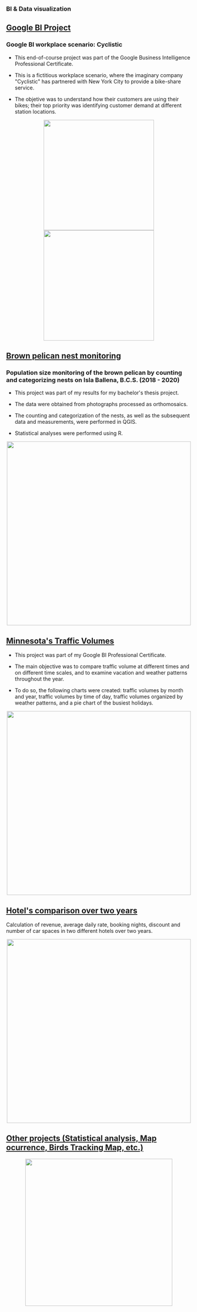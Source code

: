 ### BI & Data visualization

## [Google BI Project](https://public.tableau.com/app/profile/rams.s.p.rez/viz/CyclisticProject_16922197668730/Cyclistic)

### Google BI workplace scenario: Cyclistic

- This end-of-course project was part of the Google Business Intelligence Professional Certificate.

- This is a fictitious workplace scenario, where the imaginary company "Cyclistic" has partnered with New York City to provide a bike-share service. 

- The objetive was to understand how their customers are using their bikes; their top priority was identifying customer demand at different station locations.

<div align='center'>
<img src="https://raw.githubusercontent.com/ra-mss/portfolio/main/Cyc_1.png" width="300" height="auto"><img src="https://raw.githubusercontent.com/ra-mss/portfolio/main/Cyc_2.png" width="300" height="auto">
</div>

## [Brown pelican nest monitoring](https://github.com/ra-mss/Power-BI-Projects/blob/main/ISLABALLENA.pdf)

### Population size monitoring of the brown pelican by counting and categorizing nests on Isla Ballena, B.C.S. (2018 - 2020)

- This project was part of my results for my bachelor's thesis project.

- The data were obtained from photographs processed as orthomosaics. 

- The counting and categorization of the nests, as well as the subsequent data and measurements, were performed in QGIS.

- Statistical analyses were performed using R.

<div align='center'>
<img src="https://raw.githubusercontent.com/ra-mss/portfolio/main/IB.png" width="500" height="auto">
</div>

## [Minnesota's Traffic Volumes](https://public.tableau.com/app/profile/rams.s.p.rez/viz/MinnesotasTrafficVolumes/TV_Dashboard)

- This project was part of my Google BI Professional Certificate.

- The main objective was to compare traffic volume at different times and on different time scales, and to examine vacation and weather patterns throughout the year.

- To do so, the following charts were created: traffic volumes by month and year, traffic volumes by time of day, traffic volumes organized by weather patterns, and a pie chart of the busiest holidays.

<div align='center'>
<img src="https://raw.githubusercontent.com/ra-mss/portfolio/main/TraffV_1.png" width="500" height="auto">
</div>

## [Hotel's comparison over two years](https://github.com/ra-mss/Power-BI-Projects/blob/main/revenue-hotels.pdf)

Calculation of revenue, average daily rate, booking nights, discount and number of car spaces in two different hotels over two years.

<div align='center'>
<img src="https://raw.githubusercontent.com/ra-mss/portfolio/main/RvH.png" width="500" height="auto">
</div>

## [Other projects (Statistical analysis, Map ocurrence, Birds Tracking Map, etc.)](https://github.com/ra-mss?tab=repositories)

<div align='center'>
<img src="https://raw.githubusercontent.com/ra-mss/portfolio/main/TrackBirdGif.gif" width="400" height="auto">
</div>
